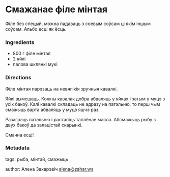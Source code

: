 # Смажанае філе мінтая

Філе без спецый, можна падаваць з соевым соўсам ці якім іншым соўсам. Альбо есці як ёсць.

### Ingredients

 * 800 г філе мінтая
 * 2 яйкі
 * палова шклянкі мукі

### Directions

Філе мінтая парэзаць на невялікія зручныя кавалкі. 

Яйкі вымешаць. Кожны кавалак добра абваляць у яйках і затым у муцэ з усіх бакоў. Калі кавалкі складаць не адразу на патэльню, то перш чым смажыць варта абваляць у муцэ яшчэ раз.

Разагрэць патэльню і растапіць таплёнае масла. Абсмажыць рыбу з двух бакоў да залацістай скарынкі.

Смачна есці!

### Metadata

tags: рыба, мінтай, смажыць

author: Алена Захарэвіч <alena@zahar.ws>
